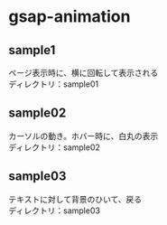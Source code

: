 # gsap-animation

## sample1  
ページ表示時に、横に回転して表示される  
ディレクトリ：sample01  

## sample02  
カーソルの動き。ホバー時に、白丸の表示  
ディレクトリ：sample02  

## sample03  
テキストに対して背景のひいて、戻る  
ディレクトリ：sample03  